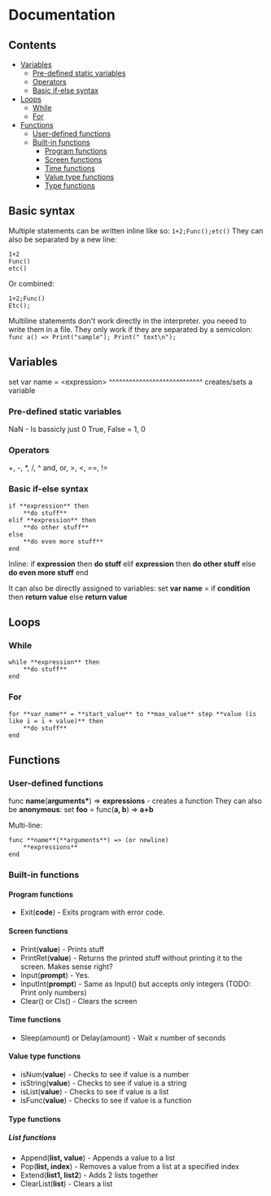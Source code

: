 # Documentation
## Contents
* [Variables](#Variables)
  * [Pre-defined static variables](#Pre\-defined-static-variables)
  * [Operators](#Operators)
  * [Basic if-else syntax](#Basic-if\-else-syntax)
* [Loops](#Loops)
  * [While](#While)
  * [For](#For)
* [Functions](#Functions)
  * [User-defined functions](#User\-defined-functions)
  * [Built-in functions](#Built\-in-functions)
    * [Program functions](#Program-functions)
    * [Screen functions](#Screen-functions)
    * [Time functions](#Time-functions)
    * [Value type functions](#Value-type-functions)
    * [Type functions](#Type-functions)

## Basic syntax
Multiple statements can be written inline like so: `1+2;Func();etc()`
They can also be separated by a new line:
```
1+2
Func()
etc()
```
Or combined:
```
1+2;Func()
Etc();
```

Multiline statements don't work directly in the interpreter. you neeed to write them in a file. They only work if they are separated by a semicolon: `func a() => Print("sample"); Print(" text\n");`

## Variables
set var name = \<expression\>
^^^^^^^^^^^^^^^^^^^^^^^^^^^^
creates/sets a variable

### Pre-defined static variables
NaN - Is bassicly just 0
True, False = 1, 0

### Operators
+, -, *, /, ^
and, or, >, <, ==, !=

### Basic if-else syntax
```
if **expression** then
    **do stuff**
elif **expression** then 
    **do other stuff** 
else
    **do even more stuff**
end
```
Inline: if **expression** then **do stuff** elif **expression** then **do other stuff** else **do even more stuff** end

It can also be directly assigned to variables: set **var name** = if **condition** then **return value** else **return value**

## Loops
### While
```
while **expression** then
    **do stuff**
end
```
### For
```
for **var_name** = **start_value** to **max_value** step **value (is like i = i + value)** then 
    **do stuff**
end
```
## Functions
### User-defined functions
func **name**(**arguments\***) => **expressions**  - creates a function
They can also be **anonymous**:
set **foo** = func(**a, b**) => **a+b**

Multi-line:
```
func **name**(**arguments**) => (or newline)
    **expressions**
end
```

### Built-in functions
#### Program functions
* Exit(**code**) - Exits program with error code.
#### Screen functions
* Print(**value**) - Prints stuff
* PrintRet(**value**) - Returns the printed stuff without printing it to the screen. Makes sense right?
* Input(**prompt**) - Yes.
* InputInt(**prompt**) - Same as Input() but accepts only integers (TODO: Print only numbers)
* Clear() or Cls() - Clears the screen

#### Time functions
* Sleep(amount) or Delay(amount) - Wait x number of seconds 

#### Value type functions
* isNum(**value**) - Checks to see if value is a number
* isString(**value**) - Checks to see if value is a string
* isList(**value**) - Checks to see if value is a list
* isFunc(**value**) - Checks to see if value is a function

#### Type functions
##### List functions
* Append(**list, value**) - Appends a value to a list
* Pop(**list, index**) - Removes a value from a list at a specified index
* Extend(**list1, list2**) - Adds 2 lists together
* ClearList(**list**) - Clears a list